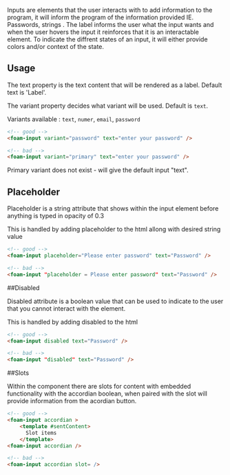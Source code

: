 Inputs are elements that the user interacts with to add information to the program, it will inform the program of the information provided IE. Passwords, strings .
The label informs the user what the input wants and
when the user hovers the input it reinforces that it is an interactable element.
To indicate the diffrent states of an input, it will either provide colors and/or context of the state.

## Usage

The text property is the text content that will be rendered as a label. Default text is 'Label'.

The variant property decides what variant will be used. Default is `text`.

Variants available : `text`, `numer`, `email`, `password`

```html
<!-- good -->
<foam-input variant="password" text="enter your password" />
```

```html
<!-- bad -->
<foam-input variant="primary" text="enter your password" />
```

Primary variant does not exist - will give the default input "text".


## Placeholder

Placeholder is a string attribute that shows within the input element before anything is typed in opacity of 0.3

This is handled by adding placeholder to the html allong with desired string value


```html
<!-- good -->
<foam-input placeholder="Please enter password" text="Password" />
```

```html
<!-- bad -->
<foam-input "placeholder = Please enter password" text="Password" />
```

##Disabled

Disabled attribute is a boolean value that can be used to indicate to the user that you cannot interact with the element.

This is handled by adding disabled to the html


```html
<!-- good -->
<foam-input disabled text="Password" />
```

```html
<!-- bad -->
<foam-input "disabled" text="Password" />
```



##Slots

Within the component there are slots for content with embedded functionality with the accordian boolean, when paired with the slot will provide information from the acordian button.


```html
<!-- good -->
<foam-input accordian >     
    <template #sentContent>
      Slot items
    </template>   
<foam-input accordian />
```

```html
<!-- bad -->
<foam-input accordian slot= /> 
```
